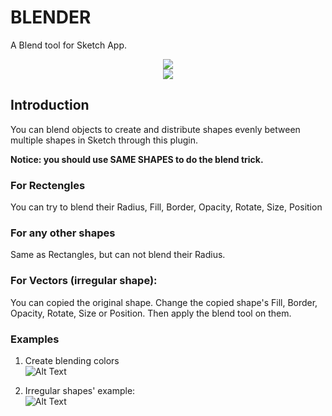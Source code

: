 # BLENDER
 
A Blend tool for Sketch App.
 
<p align="center">
  <img src = "https://github.com/bunnieabc/Blender/blob/master/doc/logo.png"/>
  <br>
  <img src = "https://github.com/bunnieabc/Blender/blob/master/doc/blender-logo.gif"/>
</p>

## Introduction  
You can blend objects to create and distribute shapes evenly between multiple shapes in Sketch through this plugin.

**Notice: you should use SAME SHAPES to do the blend trick.**

### For Rectengles 
You can try to blend their Radius, Fill, Border, Opacity, Rotate, Size, Position
  
### For any other shapes  
Same as Rectangles, but can not blend their Radius.
  
### For Vectors (irregular shape):  
You can copied the original shape. Change the copied shape's Fill, Border, Opacity, Rotate, Size or Position. Then apply the blend tool on them.



  
### Examples

1. Create blending colors  
![Alt Text](https://github.com/bunnieabc/Blender/blob/master/doc/blender-ex1.gif)
  
2. Irregular shapes' example:  
![Alt Text](https://github.com/bunnieabc/Blender/blob/master/doc/blender-ex3.gif)

